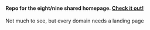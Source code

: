 #### Repo for the eight/nine shared homepage. [Check it out!](http://eightnine.co)

Not much to see, but every domain needs a landing page
